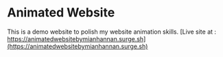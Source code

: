 # Animated Website
This is a demo website to polish my website animation skills.
[Live site at : https://animatedwebsitebymianhannan.surge.sh](https://animatedwebsitebymianhannan.surge.sh)